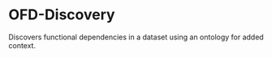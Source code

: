 # OFD-Discovery
Discovers functional dependencies in a dataset using an ontology for added context.
